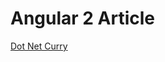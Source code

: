 # Angular 2 Article

[Dot Net Curry](http://www.dotnetcurry.com/angularjs/1214/angular2-developer-preview-new-features?utm_content=24643794&utm_medium=social&utm_source=twitter)
